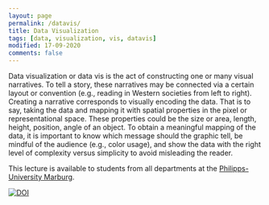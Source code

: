 ```yaml
---
layout: page
permalink: /datavis/
title: Data Visualization
tags: [data, visualization, vis, datavis]
modified: 17-09-2020
comments: false
---
```


Data visualization or data vis is the act of constructing one or many visual narratives. To tell a story, these narratives may be connected via a certain layout or convention (e.g., reading in Western societies from left to right). Creating a narrative corresponds to visually encoding the data. That is to say, taking the data and mapping it with spatial properties in the pixel or representational space. These properties could be the size or area, length, height, position, angle of an object.
To obtain a meaningful mapping of the data, it is important to know which message should the graphic tell, be mindful of the audience (e.g., color usage), and show the data with the right level of complexity versus simplicity to avoid misleading the reader.

<script async class="speakerdeck-embed" data-id="4da53c39884f4afdaee109ea14c9e555" data-ratio="1.33333333333333" src="//speakerdeck.com/assets/embed.js"></script>

This lecture is available to students from all departments at the [Philipps-University Marburg](https://www.uni-marburg.de/en).

[![DOI](https://zenodo.org/badge/DOI/10.5281/zenodo.55101.svg)](https://doi.org/10.5281/zenodo.55101)
<br/>
<br/>
